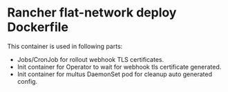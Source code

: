 # Rancher flat-network deploy Dockerfile

This container is used in following parts:
- Jobs/CronJob for rollout webhook TLS certificates.
- Init container for Operator to wait for webhook tls certificate generated.
- Init container for multus DaemonSet pod for cleanup auto generated config.
